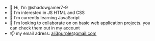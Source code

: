 - 👋 Hi, I’m @shadowgamer7-9
- 👀 I’m interested in JS HTML and CSS
- 🌱 I’m currently learning JavaScript
- 💞️ I’m looking to collaborate on on basic web application  projects. you can check them out in my account
- 📫 my email adress: ali3purple@gmail.com
